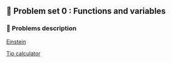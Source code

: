 ## 💭 Problem set 0 : Functions and variables
### 🧠 Problems description
[Einstein](https://cs50.harvard.edu/python/2022/psets/0/einstein/)

[Tip calculator](https://cs50.harvard.edu/python/2022/psets/0/tip/)